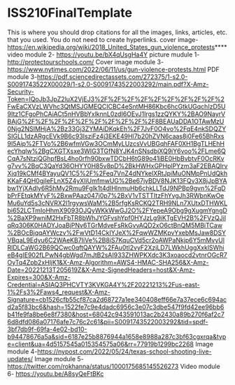 # ISS210FinalTemplate
This is where you should drop citations for all the images, links, articles, etc. that you used. You do not need to create hyperlinks.
cover image-https://en.wikipedia.org/wiki/2018_United_States_gun_violence_protests****
video module 2- https://youtu.be/bX4qUsgHa4Y 
picture mudule 1- http://protectourschools.com/
Cover image module 3-https://www.nytimes.com/2022/06/11/us/gun-violence-protests.html 
PDF module 3-https://pdf.sciencedirectassets.com/272375/1-s2.0-S0091743522X00029/1-s2.0-S0091743522003292/main.pdf?X-Amz-Security-Token=IQoJb3JpZ2luX2VjEJ3%2F%2F%2F%2F%2F%2F%2F%2F%2F%2FwEaCXVzLWVhc3QtMSJGMEQCICBC4eSntMH86Kbc6hcGtkUGqchIzD5U9Itz1CFgoPhCAiACt5nHVBbYxlknnL0zdI6OEvJ1Irgs1zzQYKY%2BAO9NayrVBAjG%2F%2F%2F%2F%2F%2F%2F%2F%2F%2F8BEAUaDDA1OTAwMzU0Njg2NSIMHjA%2Bz33Gj3ZYMAiDKqkEh%2F7JvF0O4vo%2FqE4nkSDQZYSIGLL1dzARgcEVk9B6c93IsziFz4j3EKE49Hl7b20hZVN6caas8j0Fe65BhRxs9I5Aip%2FTVo%2B6wfmVGw3OCmMyLUzcsVvUBGqhFAF0XH1BgTLHEhHecYhqlw%2BgCXGTXsxe3WIG3TGfN8YJK4nSNsdbjXQ9iY6voo%2FLme6QCqA7sNtzjQGhpfBsL4ho0rfh90bxwTDCbH6tG89o41iBE0HbBvbtvF0OcRKvg7vv%2BqC3QaYd36OHYY0H85v8pD%2BkHWHxGPHplPYzm3aF2EBAQIrvXjq19kCMf4BYayuQV1C5%2F%2Feq7VnZ4dNYkelXRtJpiMuONMpPnUdQkhKKaF4QH0gjIeFLnX5Z4yXIiUmfmwUG%2Be67jyBDV8NJK13FQv3X8jJpBYAbw1YjXAdly6R5hMy2Rmu9Fglk1t4dIHlnmuHb6chkLLTdJ9NPBp9gvn%2FqDbPrFEtqkMYyF%2BxwPAaz047j0p7%2BxV1vTSTTItzFhYvgJh3RWbnKwOeMu6uYd5s3cNVRX2l1rgywsWaM%2B5rfgKsRCKQ2TRH9NLn7XUtxDTHWKLbi652LCTmIoHhmX9093OJQyWKkWwGJ2O%2FYepeA9Obg9gXugmYgngD%2BaXP9wniM2HxFbTR8bWhJYGFvshYpf0HYJzLg9iKTgEVH2B%2FVzQJilqRq306K0HADYJoaBjPNv6TGrMdveFsRkGvvAQD2xO6ctBnQM5MBiTCaw%2BOcBjqqAYWczv%2FwVtD14CkIYJeX%2FqwWZMKpvYxebMsJaw8DSYVBqaL9Edyu6C2WAeKB7IiVe%2B8iS7KquCVd5cr2oAWPaNkjp6Y5mMvyUlRlDLCaWG2B69QCwc0qftQAYW%2FAu0tI2vyF2XzjLD7LWkhUggXxklSWhieB4gIE902fLPwN4gbWgd7mJtB2sAI933ZHWPKXdc3K3xoaocd2vtnrOGcR7OyTq4Zpb2xHljK1&X-Amz-Algorithm=AWS4-HMAC-SHA256&X-Amz-Date=20221213T205619Z&X-Amz-SignedHeaders=host&X-Amz-Expires=300&X-Amz-Credential=ASIAQ3PHCVTY3KVKGA4Y%2F20221213%2Fus-east-1%2Fs3%2Faws4_request&X-Amz-Signature=cb1526cfb55cf87ca2d68727a1ee340408eff66e7a37ece6c694acd2a5f83bc6&hash=1522fe7c9e4dadc6956c3e07c3dbe547f9fd42ee96bb6b41fe9fa8be6e8f7380&host=68042c943591013ac2b2430a89b270f6af2c76d8dfd086a07176afe7c76c2c61&pii=S0091743522003292&tid=spdf-3bf7db9f-69fa-4e02-bd10-b94478676a5a&sid=6187e25b8876944a1658e8988a287c3bf63cgxrqa&type=client&ua=4d5157545a015354575a06&rr=77919b1299bc2268
Image module 4-https://nypost.com/2022/05/24/texas-school-shooting-live-updates/ 
Image module 5- https://twitter.com/rokhanna/status/1000175685145526273
Video module 6- https://youtu.be/A8syQeFtBKc 
